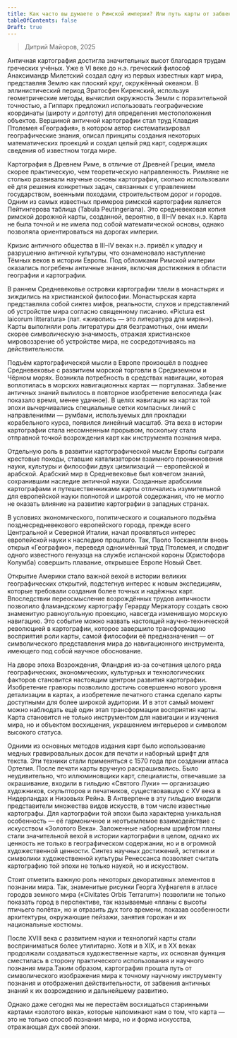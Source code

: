 ```yaml
---
title: Как часто вы думаете о Римской империи? Или путь карты от забвения к искусству. 
tableOfContents: false
Draft: true
---
```


> Дитрий Майоров, 2025

Античная картография достигла значительных высот благодаря трудам греческих учёных. Уже в VI веке до н.э. греческий философ Анаксимандр Милетский создал одну из первых известных карт мира, представляя Землю как плоский круг, окружённый океаном. В эллинистический период Эратосфен Киренский, используя геометрические методы, вычислил окружность Земли с поразительной точностью, а Гиппарх предложил использовать географические координаты (широту и долготу) для определения местоположения объектов. Вершиной античной картографии стал труд Клавдия Птолемея «География», в котором автор систематизировал географические знания, описал принципы создания некоторых математических проекций и создал целый ряд карт, содержащих сведения об известном тогда мире.

Картография в Древнем Риме, в отличие от Древней Греции, имела скорее практическую, чем теоретическую направленность. Римляне не столько развивали научные основы картографии, сколько использовали её для решения конкретных задач, связанных с управлением государством, военными походами, строительством дорог и городов. Одним из самых известных примеров римской картографии является Пейтингерова таблица (Tabula Peutingeriana). Это средневековая копия римской дорожной карты, созданной, вероятно, в III–IV веках н.э. Карта не была точной и не имела под собой математической основы, однако позволяла ориентироваться на дорогах империи.

Кризис античного общества в III–IV веках н.э. привёл к упадку и разрушению античной культуры, что ознаменовало наступление Тёмных веков в истории Европы. Под обломками Римской империи оказались погребены античные знания, включая достижения в области географии и картографии.

В раннем Средневековье островки картографии тлели в монастырях и зиждились на христианской философии. Монастырская карта представляла собой синтез мифов, реальности, слухов и представлений об устройстве мира согласно священному писанию. «Pictura est laicorum litteratura» (лат. «живопись — это литература для мирян»). Карты выполняли роль литературы для безграмотных, они имели скорее символическую значимость, отражая христианское мировоззрение об устройстве мира, не сосредотачиваясь на действительности.

Подъём картографической мысли в Европе произошёл в позднее Средневековье с развитием морской торговли в Средиземном и Чёрном морях. Возникла потребность в средствах навигации, которая воплотилась в морских навигационных картах — портуланах. Забвение античных знаний вылилось в повторное изобретение велосипеда (как показало время, менее удачное). В целях навигации на картах той эпохи вычерчивались специальные сетки компасных линий с направлениями — румбами, используемых для прокладки корабельного курса, появился линейный масштаб. Эта веха в истории картографии стала несомненным прорывом, поскольку стала отправной точкой возрождения карт как инструмента познания мира.

Отдельную роль в развитии картографической мысли Европы сыграли крестовые походы, ставшие катализатором взаимного проникновения науки, культуры и философии двух цивилизаций — европейской и арабской. Арабский мир в Средневековье был ковчегом знаний, сохранившим наследие античной науки. Созданные арабскими картографами и путешественниками карты отличались изумительной для европейской науки полнотой и широтой содержания, что не могло не оказать влияние на развитие картографии в западных странах.

В условиях экономического, политического и социального подъёма позднесредневекового европейского города, прежде всего Центральной и Северной Италии, начал проявляться интерес европейской науки к наследию прошлого. Так, Паоло Тосканелли вновь открыл «Географию», переведя одноимённый труд Птолемея, и сподвиг одного известного генуэзца на службе испанской короны (Христофора Колумба) совершить плавание, открывшее Европе Новый Свет.

Открытие Америки стало важной вехой в истории великих географических открытий, подстегнув интерес к новым экспедициям, которые требовали создания более точных и надёжных карт. Впоследствии переосмысление возрождённых трудов античности позволило фламандскому картографу Герарду Меркатору создать свою знаменитую равноугольную проекцию, навсегда изменившую морскую навигацию. Это событие можно назвать настоящей научно-технической революцией в картографии, которое завершило трансформацию восприятия роли карты, самой философии её предназначения — от символического представления мира до навигационного инструмента, имеющего под собой научное обоснование.

На дворе эпоха Возрождения, Фландрия из-за сочетания целого ряда географических, экономических, культурных и технологических факторов становится настоящим центром развития картографии. Изобретение гравюры позволило достичь совершенно нового уровня детализации в картах, а изобретение печатного станка сделало карты доступными для более широкой аудитории.
И в этот самый момент можно наблюдать ещё один этап трансформации восприятия карты. Карта становится не только инструментом для навигации и изучения мира, но и объектом восхищения, украшением интерьеров и символом высокого статуса.

Одними из основных методов издания карт было использование медных гравировальных досок для печати и наборный шрифт для текста. Эти техники стали применяться с 1570 года при создании атласа Ортелия. После печати карты вручную раскрашивались. Было неудивительно, что иллюминовщики карт, специалисты, отвечавшие за окрашивание, входили в гильдию «Святого Луки» — организацию художников, скульпторов и печатников, существовавшую с XV века в Нидерландах и Низовьях Рейна. В Антверпене в эту гильдию входили представители множества видов искусств, в том числе известные картографы.
Для картографии той эпохи была характерна уникальная особенность — её гармоничное и неотъемлемое взаимодействие с искусством «Золотого Века». Заложенные наборным шрифтом планы стали значительной вехой в истории картографии в целом, однако их ценность не только в географическом содержании, но и в огромной художественной ценности. Синтез научных достижений, эстетики и символики художественной культуры Ренессанса позволяет считать картографию той эпохи не только наукой, но и искусством.

Стоит отметить важную роль некоторых декоративных элементов в познании мира. Так, знаменитые рисунки Георга Хуфнагеля в атласе городов земного мира («Civitates Orbis Terrarum») позволили не только показать город в перспективе, так называемые «планы с высоты птичьего полёта», но и отразить дух того времени, показав особенности архитектуры, окружающие пейзажи, занятия горожан и их национальные костюмы.

После XVIII века с развитием науки и технологий карты стали восприниматься более утилитарно. Хотя и в XIX, и в XX веках продолжали создаваться художественные карты, их основная функция сместилась в сторону практического использования и научного познания мира.Таким образом, картография прошла путь от символического изображения мира к точному научному инструменту познания и отображения действительности, от забвения античных знаний к их возрождению и дальнейшему развитию.
 
Однако даже сегодня мы не перестаём восхищаться старинными картами «золотого века», которые напоминают нам о том, что карта — это не только способ познания мира, но и форма искусства, отражающая дух своей эпохи.